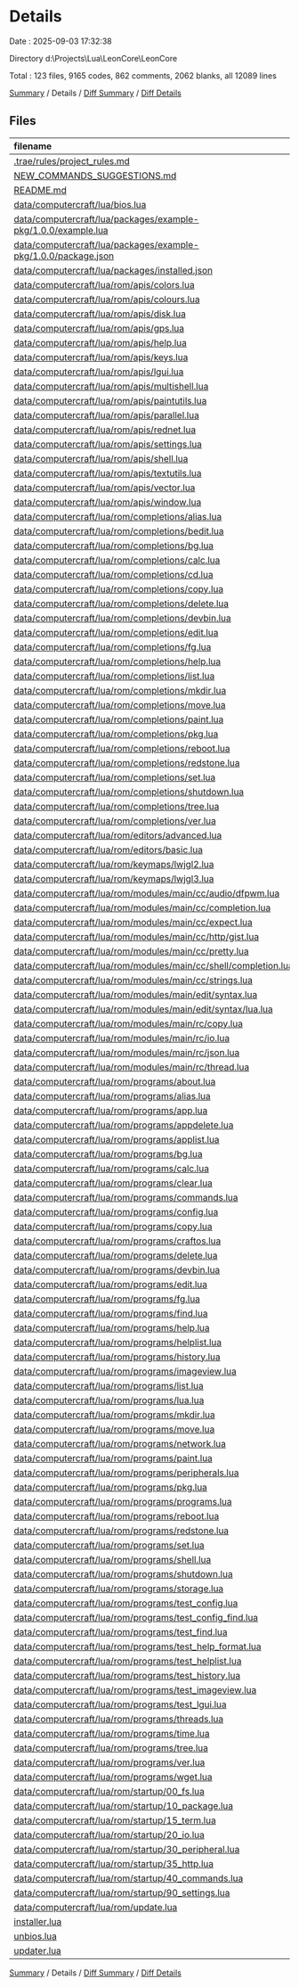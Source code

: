 # Details

Date : 2025-09-03 17:32:38

Directory d:\\Projects\\Lua\\LeonCore\\LeonCore

Total : 123 files,  9165 codes, 862 comments, 2062 blanks, all 12089 lines

[Summary](results.md) / Details / [Diff Summary](diff.md) / [Diff Details](diff-details.md)

## Files
| filename | language | code | comment | blank | total |
| :--- | :--- | ---: | ---: | ---: | ---: |
| [.trae/rules/project_rules.md](/.trae/rules/project_rules.md) | Markdown | 4 | 0 | 0 | 4 |
| [NEW_COMMANDS_SUGGESTIONS.md](/NEW_COMMANDS_SUGGESTIONS.md) | Markdown | 54 | 0 | 13 | 67 |
| [README.md](/README.md) | Markdown | 6 | 0 | 1 | 7 |
| [data/computercraft/lua/bios.lua](/data/computercraft/lua/bios.lua) | Lua | 150 | 7 | 29 | 186 |
| [data/computercraft/lua/packages/example-pkg/1.0.0/example.lua](/data/computercraft/lua/packages/example-pkg/1.0.0/example.lua) | Lua | 22 | 1 | 2 | 25 |
| [data/computercraft/lua/packages/example-pkg/1.0.0/package.json](/data/computercraft/lua/packages/example-pkg/1.0.0/package.json) | JSON | 11 | 0 | 0 | 11 |
| [data/computercraft/lua/packages/installed.json](/data/computercraft/lua/packages/installed.json) | JSON | 3 | 0 | 0 | 3 |
| [data/computercraft/lua/rom/apis/colors.lua](/data/computercraft/lua/rom/apis/colors.lua) | Lua | 70 | 1 | 12 | 83 |
| [data/computercraft/lua/rom/apis/colours.lua](/data/computercraft/lua/rom/apis/colours.lua) | Lua | 1 | 0 | 1 | 2 |
| [data/computercraft/lua/rom/apis/disk.lua](/data/computercraft/lua/rom/apis/disk.lua) | Lua | 27 | 1 | 8 | 36 |
| [data/computercraft/lua/rom/apis/gps.lua](/data/computercraft/lua/rom/apis/gps.lua) | Lua | 11 | 1 | 7 | 19 |
| [data/computercraft/lua/rom/apis/help.lua](/data/computercraft/lua/rom/apis/help.lua) | Lua | 78 | 1 | 24 | 103 |
| [data/computercraft/lua/rom/apis/keys.lua](/data/computercraft/lua/rom/apis/keys.lua) | Lua | 17 | 6 | 7 | 30 |
| [data/computercraft/lua/rom/apis/lgui.lua](/data/computercraft/lua/rom/apis/lgui.lua) | Lua | 540 | 43 | 94 | 677 |
| [data/computercraft/lua/rom/apis/multishell.lua](/data/computercraft/lua/rom/apis/multishell.lua) | Lua | 20 | 1 | 11 | 32 |
| [data/computercraft/lua/rom/apis/paintutils.lua](/data/computercraft/lua/rom/apis/paintutils.lua) | Lua | 130 | 1 | 28 | 159 |
| [data/computercraft/lua/rom/apis/parallel.lua](/data/computercraft/lua/rom/apis/parallel.lua) | Lua | 40 | 3 | 12 | 55 |
| [data/computercraft/lua/rom/apis/rednet.lua](/data/computercraft/lua/rom/apis/rednet.lua) | Lua | 95 | 1 | 18 | 114 |
| [data/computercraft/lua/rom/apis/settings.lua](/data/computercraft/lua/rom/apis/settings.lua) | Lua | 89 | 1 | 25 | 115 |
| [data/computercraft/lua/rom/apis/shell.lua](/data/computercraft/lua/rom/apis/shell.lua) | Lua | 254 | 3 | 78 | 335 |
| [data/computercraft/lua/rom/apis/textutils.lua](/data/computercraft/lua/rom/apis/textutils.lua) | Lua | 308 | 3 | 81 | 392 |
| [data/computercraft/lua/rom/apis/vector.lua](/data/computercraft/lua/rom/apis/vector.lua) | Lua | 57 | 1 | 19 | 77 |
| [data/computercraft/lua/rom/apis/window.lua](/data/computercraft/lua/rom/apis/window.lua) | Lua | 299 | 1 | 69 | 369 |
| [data/computercraft/lua/rom/completions/alias.lua](/data/computercraft/lua/rom/completions/alias.lua) | Lua | 5 | 0 | 2 | 7 |
| [data/computercraft/lua/rom/completions/bedit.lua](/data/computercraft/lua/rom/completions/bedit.lua) | Lua | 5 | 0 | 2 | 7 |
| [data/computercraft/lua/rom/completions/bg.lua](/data/computercraft/lua/rom/completions/bg.lua) | Lua | 5 | 0 | 2 | 7 |
| [data/computercraft/lua/rom/completions/calc.lua](/data/computercraft/lua/rom/completions/calc.lua) | Lua | 5 | 2 | 1 | 8 |
| [data/computercraft/lua/rom/completions/cd.lua](/data/computercraft/lua/rom/completions/cd.lua) | Lua | 3 | 0 | 2 | 5 |
| [data/computercraft/lua/rom/completions/copy.lua](/data/computercraft/lua/rom/completions/copy.lua) | Lua | 6 | 0 | 2 | 8 |
| [data/computercraft/lua/rom/completions/delete.lua](/data/computercraft/lua/rom/completions/delete.lua) | Lua | 5 | 0 | 2 | 7 |
| [data/computercraft/lua/rom/completions/devbin.lua](/data/computercraft/lua/rom/completions/devbin.lua) | Lua | 10 | 0 | 2 | 12 |
| [data/computercraft/lua/rom/completions/edit.lua](/data/computercraft/lua/rom/completions/edit.lua) | Lua | 5 | 0 | 2 | 7 |
| [data/computercraft/lua/rom/completions/fg.lua](/data/computercraft/lua/rom/completions/fg.lua) | Lua | 5 | 0 | 2 | 7 |
| [data/computercraft/lua/rom/completions/help.lua](/data/computercraft/lua/rom/completions/help.lua) | Lua | 6 | 0 | 2 | 8 |
| [data/computercraft/lua/rom/completions/list.lua](/data/computercraft/lua/rom/completions/list.lua) | Lua | 5 | 0 | 2 | 7 |
| [data/computercraft/lua/rom/completions/mkdir.lua](/data/computercraft/lua/rom/completions/mkdir.lua) | Lua | 5 | 0 | 2 | 7 |
| [data/computercraft/lua/rom/completions/move.lua](/data/computercraft/lua/rom/completions/move.lua) | Lua | 6 | 0 | 2 | 8 |
| [data/computercraft/lua/rom/completions/paint.lua](/data/computercraft/lua/rom/completions/paint.lua) | Lua | 4 | 0 | 3 | 7 |
| [data/computercraft/lua/rom/completions/pkg.lua](/data/computercraft/lua/rom/completions/pkg.lua) | Lua | 4 | 0 | 3 | 7 |
| [data/computercraft/lua/rom/completions/reboot.lua](/data/computercraft/lua/rom/completions/reboot.lua) | Lua | 5 | 0 | 2 | 7 |
| [data/computercraft/lua/rom/completions/redstone.lua](/data/computercraft/lua/rom/completions/redstone.lua) | Lua | 12 | 0 | 2 | 14 |
| [data/computercraft/lua/rom/completions/set.lua](/data/computercraft/lua/rom/completions/set.lua) | Lua | 5 | 0 | 2 | 7 |
| [data/computercraft/lua/rom/completions/shutdown.lua](/data/computercraft/lua/rom/completions/shutdown.lua) | Lua | 5 | 0 | 2 | 7 |
| [data/computercraft/lua/rom/completions/tree.lua](/data/computercraft/lua/rom/completions/tree.lua) | Lua | 5 | 1 | 1 | 7 |
| [data/computercraft/lua/rom/completions/ver.lua](/data/computercraft/lua/rom/completions/ver.lua) | Lua | 4 | 1 | 1 | 6 |
| [data/computercraft/lua/rom/editors/advanced.lua](/data/computercraft/lua/rom/editors/advanced.lua) | Lua | 247 | 2 | 60 | 309 |
| [data/computercraft/lua/rom/editors/basic.lua](/data/computercraft/lua/rom/editors/basic.lua) | Lua | 183 | 1 | 46 | 230 |
| [data/computercraft/lua/rom/keymaps/lwjgl2.lua](/data/computercraft/lua/rom/keymaps/lwjgl2.lua) | Lua | 23 | 1 | 2 | 26 |
| [data/computercraft/lua/rom/keymaps/lwjgl3.lua](/data/computercraft/lua/rom/keymaps/lwjgl3.lua) | Lua | 118 | 1 | 2 | 121 |
| [data/computercraft/lua/rom/modules/main/cc/audio/dfpwm.lua](/data/computercraft/lua/rom/modules/main/cc/audio/dfpwm.lua) | Lua | 168 | 6 | 55 | 229 |
| [data/computercraft/lua/rom/modules/main/cc/completion.lua](/data/computercraft/lua/rom/modules/main/cc/completion.lua) | Lua | 31 | 3 | 12 | 46 |
| [data/computercraft/lua/rom/modules/main/cc/expect.lua](/data/computercraft/lua/rom/modules/main/cc/expect.lua) | Lua | 39 | 1 | 11 | 51 |
| [data/computercraft/lua/rom/modules/main/cc/http/gist.lua](/data/computercraft/lua/rom/modules/main/cc/http/gist.lua) | Lua | 215 | 62 | 17 | 294 |
| [data/computercraft/lua/rom/modules/main/cc/pretty.lua](/data/computercraft/lua/rom/modules/main/cc/pretty.lua) | Lua | 345 | 101 | 78 | 524 |
| [data/computercraft/lua/rom/modules/main/cc/shell/completion.lua](/data/computercraft/lua/rom/modules/main/cc/shell/completion.lua) | Lua | 87 | 2 | 25 | 114 |
| [data/computercraft/lua/rom/modules/main/cc/strings.lua](/data/computercraft/lua/rom/modules/main/cc/strings.lua) | Lua | 99 | 1 | 34 | 134 |
| [data/computercraft/lua/rom/modules/main/edit/syntax.lua](/data/computercraft/lua/rom/modules/main/edit/syntax.lua) | Lua | 135 | 40 | 24 | 199 |
| [data/computercraft/lua/rom/modules/main/edit/syntax/lua.lua](/data/computercraft/lua/rom/modules/main/edit/syntax/lua.lua) | Lua | 149 | 0 | 4 | 153 |
| [data/computercraft/lua/rom/modules/main/rc/copy.lua](/data/computercraft/lua/rom/modules/main/rc/copy.lua) | Lua | 28 | 2 | 7 | 37 |
| [data/computercraft/lua/rom/modules/main/rc/io.lua](/data/computercraft/lua/rom/modules/main/rc/io.lua) | Lua | 186 | 2 | 44 | 232 |
| [data/computercraft/lua/rom/modules/main/rc/json.lua](/data/computercraft/lua/rom/modules/main/rc/json.lua) | Lua | 280 | 45 | 64 | 389 |
| [data/computercraft/lua/rom/modules/main/rc/thread.lua](/data/computercraft/lua/rom/modules/main/rc/thread.lua) | Lua | 309 | 6 | 87 | 402 |
| [data/computercraft/lua/rom/programs/about.lua](/data/computercraft/lua/rom/programs/about.lua) | Lua | 4 | 1 | 3 | 8 |
| [data/computercraft/lua/rom/programs/alias.lua](/data/computercraft/lua/rom/programs/alias.lua) | Lua | 29 | 5 | 13 | 47 |
| [data/computercraft/lua/rom/programs/app.lua](/data/computercraft/lua/rom/programs/app.lua) | Lua | 37 | 7 | 9 | 53 |
| [data/computercraft/lua/rom/programs/appdelete.lua](/data/computercraft/lua/rom/programs/appdelete.lua) | Lua | 90 | 15 | 16 | 121 |
| [data/computercraft/lua/rom/programs/applist.lua](/data/computercraft/lua/rom/programs/applist.lua) | Lua | 55 | 8 | 13 | 76 |
| [data/computercraft/lua/rom/programs/bg.lua](/data/computercraft/lua/rom/programs/bg.lua) | Lua | 13 | 1 | 6 | 20 |
| [data/computercraft/lua/rom/programs/calc.lua](/data/computercraft/lua/rom/programs/calc.lua) | Lua | 54 | 19 | 16 | 89 |
| [data/computercraft/lua/rom/programs/clear.lua](/data/computercraft/lua/rom/programs/clear.lua) | Lua | 14 | 5 | 5 | 24 |
| [data/computercraft/lua/rom/programs/commands.lua](/data/computercraft/lua/rom/programs/commands.lua) | Lua | 47 | 8 | 9 | 64 |
| [data/computercraft/lua/rom/programs/config.lua](/data/computercraft/lua/rom/programs/config.lua) | Lua | 224 | 17 | 32 | 273 |
| [data/computercraft/lua/rom/programs/copy.lua](/data/computercraft/lua/rom/programs/copy.lua) | Lua | 30 | 0 | 7 | 37 |
| [data/computercraft/lua/rom/programs/craftos.lua](/data/computercraft/lua/rom/programs/craftos.lua) | Lua | 43 | 1 | 15 | 59 |
| [data/computercraft/lua/rom/programs/delete.lua](/data/computercraft/lua/rom/programs/delete.lua) | Lua | 21 | 0 | 4 | 25 |
| [data/computercraft/lua/rom/programs/devbin.lua](/data/computercraft/lua/rom/programs/devbin.lua) | Lua | 69 | 2 | 19 | 90 |
| [data/computercraft/lua/rom/programs/edit.lua](/data/computercraft/lua/rom/programs/edit.lua) | Lua | 18 | 5 | 7 | 30 |
| [data/computercraft/lua/rom/programs/fg.lua](/data/computercraft/lua/rom/programs/fg.lua) | Lua | 13 | 1 | 6 | 20 |
| [data/computercraft/lua/rom/programs/find.lua](/data/computercraft/lua/rom/programs/find.lua) | Lua | 156 | 19 | 24 | 199 |
| [data/computercraft/lua/rom/programs/help.lua](/data/computercraft/lua/rom/programs/help.lua) | Lua | 27 | 8 | 10 | 45 |
| [data/computercraft/lua/rom/programs/helplist.lua](/data/computercraft/lua/rom/programs/helplist.lua) | Lua | 47 | 8 | 8 | 63 |
| [data/computercraft/lua/rom/programs/history.lua](/data/computercraft/lua/rom/programs/history.lua) | Lua | 93 | 12 | 6 | 111 |
| [data/computercraft/lua/rom/programs/imageview.lua](/data/computercraft/lua/rom/programs/imageview.lua) | Lua | 69 | 16 | 17 | 102 |
| [data/computercraft/lua/rom/programs/list.lua](/data/computercraft/lua/rom/programs/list.lua) | Lua | 44 | 5 | 14 | 63 |
| [data/computercraft/lua/rom/programs/lua.lua](/data/computercraft/lua/rom/programs/lua.lua) | Lua | 46 | 5 | 13 | 64 |
| [data/computercraft/lua/rom/programs/mkdir.lua](/data/computercraft/lua/rom/programs/mkdir.lua) | Lua | 10 | 0 | 3 | 13 |
| [data/computercraft/lua/rom/programs/move.lua](/data/computercraft/lua/rom/programs/move.lua) | Lua | 30 | 0 | 7 | 37 |
| [data/computercraft/lua/rom/programs/network.lua](/data/computercraft/lua/rom/programs/network.lua) | Lua | 159 | 9 | 26 | 194 |
| [data/computercraft/lua/rom/programs/paint.lua](/data/computercraft/lua/rom/programs/paint.lua) | Lua | 1 | 1 | 2 | 4 |
| [data/computercraft/lua/rom/programs/peripherals.lua](/data/computercraft/lua/rom/programs/peripherals.lua) | Lua | 23 | 4 | 7 | 34 |
| [data/computercraft/lua/rom/programs/pkg.lua](/data/computercraft/lua/rom/programs/pkg.lua) | Lua | 387 | 47 | 52 | 486 |
| [data/computercraft/lua/rom/programs/programs.lua](/data/computercraft/lua/rom/programs/programs.lua) | Lua | 5 | 0 | 2 | 7 |
| [data/computercraft/lua/rom/programs/reboot.lua](/data/computercraft/lua/rom/programs/reboot.lua) | Lua | 7 | 0 | 4 | 11 |
| [data/computercraft/lua/rom/programs/redstone.lua](/data/computercraft/lua/rom/programs/redstone.lua) | Lua | 80 | 4 | 23 | 107 |
| [data/computercraft/lua/rom/programs/set.lua](/data/computercraft/lua/rom/programs/set.lua) | Lua | 51 | 5 | 10 | 66 |
| [data/computercraft/lua/rom/programs/shell.lua](/data/computercraft/lua/rom/programs/shell.lua) | Lua | 85 | 13 | 18 | 116 |
| [data/computercraft/lua/rom/programs/shutdown.lua](/data/computercraft/lua/rom/programs/shutdown.lua) | Lua | 7 | 0 | 4 | 11 |
| [data/computercraft/lua/rom/programs/storage.lua](/data/computercraft/lua/rom/programs/storage.lua) | Lua | 41 | 10 | 10 | 61 |
| [data/computercraft/lua/rom/programs/test_config.lua](/data/computercraft/lua/rom/programs/test_config.lua) | Lua | 52 | 16 | 18 | 86 |
| [data/computercraft/lua/rom/programs/test_config_find.lua](/data/computercraft/lua/rom/programs/test_config_find.lua) | Lua | 38 | 17 | 15 | 70 |
| [data/computercraft/lua/rom/programs/test_find.lua](/data/computercraft/lua/rom/programs/test_find.lua) | Lua | 101 | 26 | 31 | 158 |
| [data/computercraft/lua/rom/programs/test_help_format.lua](/data/computercraft/lua/rom/programs/test_help_format.lua) | Lua | 35 | 4 | 5 | 44 |
| [data/computercraft/lua/rom/programs/test_helplist.lua](/data/computercraft/lua/rom/programs/test_helplist.lua) | Lua | 57 | 1 | 5 | 63 |
| [data/computercraft/lua/rom/programs/test_history.lua](/data/computercraft/lua/rom/programs/test_history.lua) | Lua | 63 | 2 | 7 | 72 |
| [data/computercraft/lua/rom/programs/test_imageview.lua](/data/computercraft/lua/rom/programs/test_imageview.lua) | Lua | 26 | 3 | 5 | 34 |
| [data/computercraft/lua/rom/programs/test_lgui.lua](/data/computercraft/lua/rom/programs/test_lgui.lua) | Lua | 47 | 10 | 9 | 66 |
| [data/computercraft/lua/rom/programs/threads.lua](/data/computercraft/lua/rom/programs/threads.lua) | Lua | 22 | 5 | 8 | 35 |
| [data/computercraft/lua/rom/programs/time.lua](/data/computercraft/lua/rom/programs/time.lua) | Lua | 56 | 6 | 6 | 68 |
| [data/computercraft/lua/rom/programs/tree.lua](/data/computercraft/lua/rom/programs/tree.lua) | Lua | 62 | 12 | 19 | 93 |
| [data/computercraft/lua/rom/programs/ver.lua](/data/computercraft/lua/rom/programs/ver.lua) | Lua | 14 | 6 | 6 | 26 |
| [data/computercraft/lua/rom/programs/wget.lua](/data/computercraft/lua/rom/programs/wget.lua) | Lua | 45 | 3 | 10 | 58 |
| [data/computercraft/lua/rom/startup/00_fs.lua](/data/computercraft/lua/rom/startup/00_fs.lua) | Lua | 148 | 24 | 30 | 202 |
| [data/computercraft/lua/rom/startup/10_package.lua](/data/computercraft/lua/rom/startup/10_package.lua) | Lua | 99 | 7 | 26 | 132 |
| [data/computercraft/lua/rom/startup/15_term.lua](/data/computercraft/lua/rom/startup/15_term.lua) | Lua | 303 | 11 | 75 | 389 |
| [data/computercraft/lua/rom/startup/20_io.lua](/data/computercraft/lua/rom/startup/20_io.lua) | Lua | 9 | 0 | 5 | 14 |
| [data/computercraft/lua/rom/startup/30_peripheral.lua](/data/computercraft/lua/rom/startup/30_peripheral.lua) | Lua | 139 | 4 | 42 | 185 |
| [data/computercraft/lua/rom/startup/35_http.lua](/data/computercraft/lua/rom/startup/35_http.lua) | Lua | 112 | 31 | 26 | 169 |
| [data/computercraft/lua/rom/startup/40_commands.lua](/data/computercraft/lua/rom/startup/40_commands.lua) | Lua | 26 | 1 | 10 | 37 |
| [data/computercraft/lua/rom/startup/90_settings.lua](/data/computercraft/lua/rom/startup/90_settings.lua) | Lua | 82 | 1 | 19 | 102 |
| [data/computercraft/lua/rom/update.lua](/data/computercraft/lua/rom/update.lua) | Lua | 62 | 6 | 18 | 86 |
| [installer.lua](/installer.lua) | Lua | 167 | 14 | 30 | 211 |
| [unbios.lua](/unbios.lua) | Lua | 84 | 33 | 1 | 118 |
| [updater.lua](/updater.lua) | Lua | 139 | 2 | 42 | 183 |

[Summary](results.md) / Details / [Diff Summary](diff.md) / [Diff Details](diff-details.md)